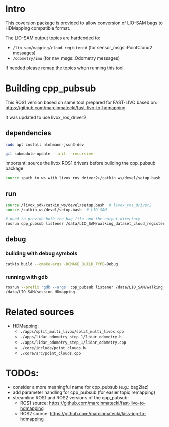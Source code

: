 # Intro

This coversion package is provided to allow conversion of LIO-SAM bags to HDMapping compatible format.

The LIO-SAM output topics are hardcoded to:
- `/lio_sam/mapping/cloud_registered` (for sensor_msgs::PointCloud2 messages)
- `/odometry/imu` (for nav_msgs::Odometry messages)

If needed please remap the topics when running this tool.

# Building cpp_pubsub

This ROS1 version based on same tool prepared for FAST-LIVO based on: https://github.com/marcinmatecki/fast-livo-to-hdmapping

It was updated to use livox_ros_driver2

## dependencies
```bash
sudo apt install nlohmann-json3-dev
```

```bash
git submodule update --init --recursive
```

Important: source the livox ROS1 drivers before building the cpp_pubsub package
```bash
source <path_to_ws_with_livox_ros_driver2>/catkin_ws/devel/setup.bash
```

## run
```bash
source /livox_sdk/catkin_ws/devel/setup.bash  # livox_ros_driver2
source /catkin_ws/devel/setup.bash  # LIO-SAM

# need to provide both the bag file and the output directory
rosrun cpp_pubsub listener /data/LIO_SAM/walking_dataset_cloud_registered_2025-05-02-05-35-35.bag /data/LIO_SAM/session_HDmapping
```

## debug

### building with debug symbols
```bash
catkin build --cmake-args -DCMAKE_BUILD_TYPE=Debug
```

### running with gdb
```bash
rosrun --prefix 'gdb --args' cpp_pubsub listener /data/LIO_SAM/walking_dataset_cloud_registered_2025-05-02-05-35-35.bag
/data/LIO_SAM/session_HDmapping
```

# Related sources

- HDMapping:
  * `./apps/split_multi_livox/split_multi_livox.cpp`
  * `./apps/lidar_odometry_step_1/lidar_odometry.h`
  * `./apps/lidar_odometry_step_1/lidar_odometry.cpp`
  * `./core/include/point_clouds.h`
  * `./core/src/point_clouds.cpp`

# TODOs:
- consider a more meaningful name for cpp_pubsub (e.g.: bag2laz)
- add parameter handling for cpp_pubsub (for easier topic remapping)
- streamline ROS1 and ROS2 versions of the cpp_pubsub:
  - ROS1 source: https://github.com/marcinmatecki/fast-livo-to-hdmapping
  - ROS2 source: https://github.com/marcinmatecki/kiss-icp-to-hdmapping